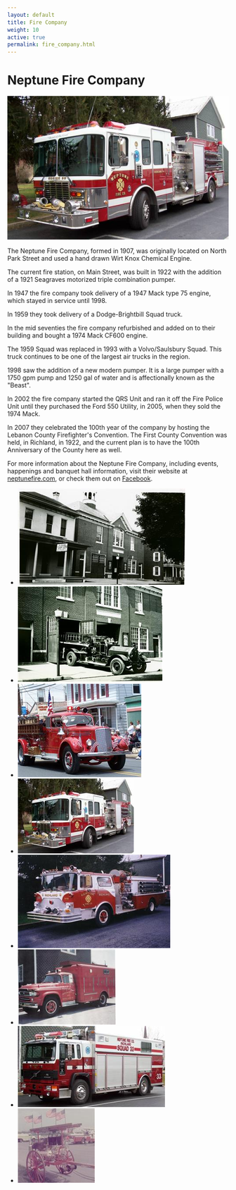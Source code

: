 ```yaml
---
layout: default
title: Fire Company
weight: 10
active: true
permalink: fire_company.html
---
```


<!--Facebook SDK-->
<div id="fb-root"></div>
<script>(function(d, s, id) {
  var js, fjs = d.getElementsByTagName(s)[0];
  if (d.getElementById(id)) return;
  js = d.createElement(s); js.id = id;
  js.src = "//connect.facebook.net/en_US/sdk.js#xfbml=1&version=v2.6&appId=506708339356625";
  fjs.parentNode.insertBefore(js, fjs);
}(document, 'script', 'facebook-jssdk'));</script>

<!--Slideshow files-->
<script src="http://ajax.googleapis.com/ajax/libs/jquery/1.8.2/jquery.min.js"></script>
<script src="files/slideshow/jquery.bxslider.min.js"></script>
<link href="files/slideshow/jquery.bxslider.css" rel="stylesheet" />
<script>
		$(document).ready(function(){
				$('.bxslider').bxSlider({
						pagerCustom: '#bx-pager',
						adaptiveHeight: true,
						auto: true,
						slideWidth: 900
				});
		});

		function resizeIframe(obj) {
				obj.style.height = obj.contentWindow.document.body.scrollHeight + 'px';
		}
</script>

# Neptune Fire Company

![Fire Engine 33](./files/img/fire_eng33.jpg)

The Neptune Fire Company, formed in 1907, was originally located on North Park Street and used a hand drawn Wirt Knox Chemical Engine.

The current fire station, on Main Street, was built in 1922 with the addition of a 1921 Seagraves motorized triple combination pumper.

In 1947 the fire company took delivery of a 1947 Mack type 75 engine, which stayed in service until 1998.

In 1959 they took delivery of a Dodge-Brightbill Squad truck.

In the mid seventies the fire company refurbished and added on to their building and bought a 1974 Mack CF600 engine.

The 1959 Squad was replaced in 1993 with a Volvo/Saulsbury Squad. This truck continues to be one of the largest air trucks in the region.

1998 saw the addition of a new modern pumper. It is a large pumper with a 1750 gpm pump and 1250 gal of water and is affectionally known as the "Beast".

In 2002 the fire company started the QRS Unit and ran it off the Fire Police Unit until they purchased the Ford 550 Utility, in 2005, when they sold the 1974 Mack.

In 2007 they celebrated the 100th year of the company by hosting the Lebanon County Firefighter's Convention. The First County Convention was held, in Richland, in 1922, and the current plan is to have the 100th Anniversary of the County here as well.

For more information about the Neptune Fire Company, including events, happenings and banquet hall information, visit their website at [neptunefire.com](http://www.neptunefire.com), or check them out on [Facebook](https://www.facebook.com/Neptune-Fire-Company-128101647275868/).
<div class="fb-like" data-href="https://www.facebook.com/Neptune-Fire-Company-128101647275868/" data-layout="button_count" data-action="like" data-show-faces="false" data-share="false"></div>

<!--slideshow-->
<div class="fire slideshow">
	<ul class="bxslider">
		<li><img alt="fire slide" src="./files/img/fire_slide/img197196421.JPEG" /></li>
		<li><img alt="fire slide" src="./files/img/fire_slide/img197196437.JPEG" /></li>
		<li><img alt="fire slide" src="./files/img/fire_slide/img197196437.jpg" /></li>
		<li><img alt="fire slide" src="./files/img/fire_slide/img197196453.jpg" /></li>
		<li><img alt="fire slide" src="./files/img/fire_slide/img197196468.jpg" /></li>
		<li><img alt="fire slide" src="./files/img/fire_slide/img197196484.jpg" /></li>
		<li><img alt="fire slide" src="./files/img/fire_slide/img197196500.jpg" /></li>
		<li><img alt="fire slide" src="./files/img/fire_slide/img197196515.jpg" /></li>
	</ul>
</div>
<!--end slideshow-->
